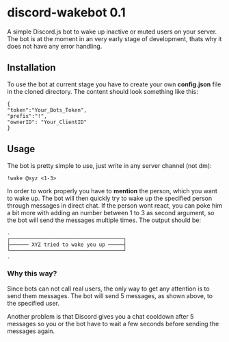 # discord-wakebot 0.1
A simple Discord.js bot to wake up inactive or muted users on your server. The bot is at the moment in an very early stage of development, thats why it does not have any error handling.

## Installation
To use the bot at current stage you have to create your own **config.json** file in the cloned directory. The content should look something like this:

    {
    "token":"Your_Bots_Token",
    "prefix":"!",
    "ownerID": "Your_ClientID"
    }

## Usage
The bot is pretty simple to use, just write in any server channel (not dm):

    !wake @xyz <1-3>

In order to work properly you have to **mention** the person, which you want to wake up. The bot will then quickly try to wake up the specified person through messages in direct chat. If the person wont react, you can poke him a bit more with adding an number between 1 to 3 as second argument, so the bot will send the messages multiple times. The output should be:

    .
    ┌─────────────────────────────────────┐
    ├────── XYZ tried to wake you up ─────┤
    └─────────────────────────────────────┘
    .

### Why this way?
Since bots can not call real users, the only way to get any attention is to send them messages. The bot will send 5 messages, as shown above, to the specified user.

Another problem is that Discord gives you a chat cooldown after 5 messages so you or the bot have to wait a few seconds before sending the messages again.

